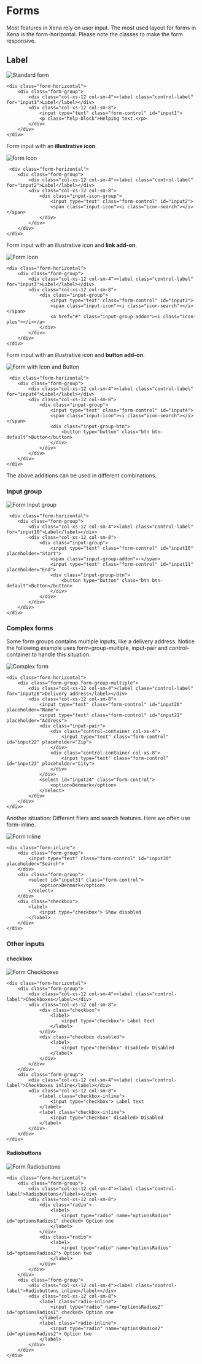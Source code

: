 # Forms

Most features in Xena rely on user input. The most used layout for forms in Xena is the form-horizontal. Please note the classes to make the form responsive.

## Label

![Standard form](../.gitbook/assets/form_standard.PNG)

```markup
<div class="form-horizontal">
    <div class="form-group">
        <div class="col-xs-12 col-sm-4"><label class="control-label" for="input1">Label</label></div>
        <div class="col-xs-12 col-sm-8">
            <input type="text" class="form-control" id="input1">
            <p class="help-block">Helping text.</p>
        </div>
    </div>
</div>
```

Form input with an **illustrative icon**.

![form Icon](../.gitbook/assets/form_icon.PNG)

```markup
 <div class="form-horizontal">
    <div class="form-group">
        <div class="col-xs-12 col-sm-4"><label class="control-label" for="input2">Label</label></div>
        <div class="col-xs-12 col-sm-8">
            <div class="input-icon-group">
                <input type="text" class="form-control" id="input2">
                <span class="input-icon"><i class="icon-search"></i></span>
            </div>
        </div>
    </div>
</div>
```

Form input with an illustrative icon and **link add-on**.

![Form Icon](../.gitbook/assets/form_icon-label.PNG)

```markup
<div class="form-horizontal">
    <div class="form-group">
        <div class="col-xs-12 col-sm-4"><label class="control-label" for="input3">Label</label></div>
        <div class="col-xs-12 col-sm-8">
            <div class="input-group">
                <input type="text" class="form-control" id="input3">
                <span class="input-icon"><i class="icon-search"></i></span>
                <a href="#" class="input-group-addon"><i class="icon-plus"></i></a>
            </div>
        </div>
    </div>
</div>
```

Form input with an illustrative icon and **button add-on**.

![Form with Icon and Button](../.gitbook/assets/form_icon-button.PNG)

```markup
 <div class="form-horizontal">
    <div class="form-group">
        <div class="col-xs-12 col-sm-4"><label class="control-label" for="input4">Label</label></div>
        <div class="col-xs-12 col-sm-8">
            <div class="input-group">
                <input type="text" class="form-control" id="input4">
                <span class="input-icon"><i class="icon-search"></i></span>
                <div class="input-group-btn">
                    <button type="button" class="btn btn-default">Button</button>
                </div>
            </div>
        </div>
    </div>
</div>
```

The above additions can be used in different combinations.

### Input group

![Form Input group](../.gitbook/assets/form_inputgroup.PNG)

```markup
 <div class="form-horizontal">
    <div class="form-group">
        <div class="col-xs-12 col-sm-4"><label class="control-label" for="input10">Label</label></div>
        <div class="col-xs-12 col-sm-8">
            <div class="input-group">
                <input type="text" class="form-control" id="input10" placeholder="Start">
                <span class="input-group-addon">-</span>
                <input type="text" class="form-control" id="input11" placeholder="End">
                <div class="input-group-btn">
                    <button type="button" class="btn btn-default">Button</button>
                </div>
            </div>
        </div>
    </div>
</div>
```

### Complex forms

Some form groups contains multiple inputs, like a delivery address. Notice the following example uses form-group-multiple, input-pair and control-container to handle this situation.

![Complex form](../.gitbook/assets/form_complex.PNG)

```markup
<div class="form-horizontal">
    <div class="form-group form-group-multiple">
        <div class="col-xs-12 col-sm-4"><label class="control-label" for="input20">Delivery address</label></div>
        <div class="col-xs-12 col-sm-8">
            <input type="text" class="form-control" id="input20" placeholder="Name">
            <input type="text" class="form-control" id="input21" placeholder="Address">
            <div class="input-pair">
                <div class="control-container col-xs-4">
                    <input type="text" class="form-control" id="input22" placeholder="Zip">
                </div>
                <div class="control-container col-xs-8">
                    <input type="text" class="form-control" id="input23" placeholder="City">
                </div>
            </div>
            <select id="input24" class="form-control">
                <option>Denmark</option>
            </select>
        </div>
    </div>
</div>
```

Another situation: Different filers and search features. Here we often use form-inline.

![Form Inline](../.gitbook/assets/form_inline.PNG)

```markup
<div class="form-inline">
    <div class="form-group">
        <input type="text" class="form-control" id="input30" placeholder="Search">
    </div>
    <div class="form-group">
        <select id="input31" class="form-control">
            <option>Denmark</option>
        </select>
    </div>
    <div class="checkbox">
        <label>
            <input type="checkbox"> Show disabled
        </label>
    </div>
</div>
```

### Other inputs

#### checkbox

![Form Checkboxes](../.gitbook/assets/form_checkboxes.PNG)

```markup
<div class="form-horizontal">
    <div class="form-group">
        <div class="col-xs-12 col-sm-4"><label class="control-label">Checkboxes</label></div>
        <div class="col-xs-12 col-sm-8">
            <div class="checkbox">
                <label>
                    <input type="checkbox"> Label text
                </label>
            </div>
            <div class="checkbox disabled">
                <label>
                    <input type="checkbox" disabled> Disabled
                </label>
            </div>
        </div>
    </div>
    <div class="form-group">
        <div class="col-xs-12 col-sm-4"><label class="control-label">Checkboxes inline</label></div>
        <div class="col-xs-12 col-sm-8">
            <label class="checkbox-inline">
                <input type="checkbox"> Label text
            </label>
            <label class="checkbox-inline">
                <input type="checkbox" disabled> Disabled
            </label>
        </div>
    </div>
</div>
```

#### Radiobuttons

![Form Radiobuttons](../.gitbook/assets/form_radiobuttons.PNG)

```markup
<div class="form-horizontal">
    <div class="form-group">
        <div class="col-xs-12 col-sm-4"><label class="control-label">Radiobuttons</label></div>
        <div class="col-xs-12 col-sm-8">
            <div class="radio">
                <label>
                    <input type="radio" name="optionsRadios" id="optionsRadios1" checked> Option one
                </label>
            </div>
            <div class="radio">
                <label>
                    <input type="radio" name="optionsRadios" id="optionsRadios2"> Option two
                </label>
            </div>
        </div>
    </div>
    <div class="form-group">
        <div class="col-xs-12 col-sm-4"><label class="control-label">Radiobuttons inline</label></div>
        <div class="col-xs-12 col-sm-8">
            <label class="radio-inline">
                <input type="radio" name="optionsRadios2" id="optionsRadios1" checked> Option one
            </label>
            <label class="radio-inline">
                <input type="radio" name="optionsRadios2" id="optionsRadios2"> Option two
            </label>
        </div>
    </div>
</div>
```

